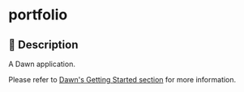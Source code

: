 # portfolio

## 📖 Description

A Dawn application.

Please refer to
[Dawn's Getting Started section](https://github.com/Hawmex/dawn#getting-started)
for more information.
